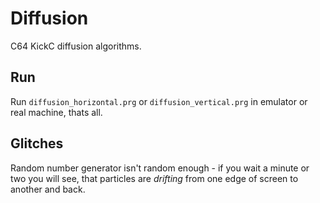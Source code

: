 # Diffusion
C64 KickC diffusion algorithms.

## Run
Run `diffusion_horizontal.prg` or `diffusion_vertical.prg` in emulator or real machine, thats all.

## Glitches
Random number generator isn't random enough - if you wait a minute or two you will see, that particles are _drifting_ from one edge of screen to another and back.

